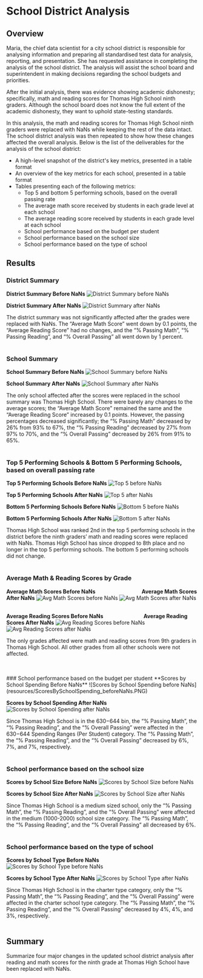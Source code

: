 # School District Analysis

## Overview

Maria, the chief data scientist for a city school district is responsible for analysing information and preparing all standardised test data for analysis, reporting, and presentation. She has requested assistance in completing the analysis of the school district. The analysis will assist the school board and superintendent in making decisions regarding the school budgets and priorities.

After the initial analysis, there was evidence showing academic dishonesty; specifically, math and reading scores for Thomas High School ninth graders. Although the school board does not know the full extent of the academic dishonesty, they want to uphold state-testing standards. 

In this analysis, the math and reading scores for Thomas High School ninth graders were replaced with NaNs while keeping the rest of the data intact. The school district analysis was then repeated to show how these changes affected the overall analysis. Below is the list of the deliverables for the analysis of the school district:
-	A high-level snapshot of the district's key metrics, presented in a table format
-	An overview of the key metrics for each school, presented in a table format
-	Tables presenting each of the following metrics:
    -	Top 5 and bottom 5 performing schools, based on the overall passing rate
    -	The average math score received by students in each grade level at each school
    -   The average reading score received by students in each grade level at each school
    -	School performance based on the budget per student
    -	School performance based on the school size 
    -	School performance based on the type of school


## Results

### District Summary

**District Summary Before NaNs**
![District Summary before NaNs](resources/DistrictSummary_beforeNaNs.PNG)

**District Summary After NaNs**
![District Summary after NaNs](resources/DistrictSummary_afterNaNs.PNG)

The district summary was not significantly affected after the grades were replaced with NaNs. The “Average Math Score” went down by 0.1 points, the “Average Reading Score” had no changes, and the “% Passing Math”, “% Passing Reading”, and “% Overall Passing” all went down by 1 percent.
<br>
<br>
### School Summary

**School Summary Before NaNs**
![School Summary before NaNs](resources/SchoolSummary_beforeNaNs.PNG)

**School Summary After NaNs**
![School Summary after NaNs](resources/SchoolSummary_afterNaNs.PNG)

The only school affected after the scores were replaced in the school summary was Thomas High School. There were barely any changes to the average scores; the “Average Math Score” remained the same and the “Average Reading Score” increased by 0.1 points. However, the passing percentages decreased significantly; the “% Passing Math” decreased by 26% from 93% to 67%, the “% Passing Reading” decreased by 27% from 97% to 70%, and the “% Overall Passing” decreased by 26% from 91% to 65%.
<br>
<br>
### Top 5 Performing Schools & Bottom 5 Performing Schools, based on overall passing rate

**Top 5 Performing Schools Before NaNs**
![Top 5 before NaNs](resources/Top5Schools_beforeNaNs.PNG)

**Top 5 Performing Schools After NaNs**
![Top 5 after NaNs](resources/Top5Schools_afterNaNs.PNG)

**Bottom 5 Performing Schools Before NaNs**
![Bottom 5 before NaNs](resources/Bottom5Schools_beforeNaNs.PNG)

**Bottom 5 Performing Schools After NaNs**
![Bottom 5 after NaNs](resources/Bottom5Schools_afterNaNs.PNG)

Thomas High School was ranked 2nd in the top 5 performing schools in the district before the ninth graders’ math and reading scores were replaced with NaNs. Thomas High School has since dropped to 8th place and no longer in the top 5 performing schools. The bottom 5 performing schools did not change.
<br>
<br>
### Average Math & Reading Scores by Grade

**Average Math Scores Before NaNs**                               **Average Math Scores After NaNs**
![Avg Math Scores before NaNs](resources/AvgMathScoresByGrade_beforeNaNs.PNG)
![Avg Math Scores after NaNs](resources/AvgMathScoresByGrade_afterNaNs.PNG)
<br>
<br>

**Average Reading Scores Before NaNs**                           **Average Reading Scores After NaNs**
![Avg Reading Scores before NaNs](resources/AvgReadingScoresByGrade_beforeNaNs.PNG)
![Avg Reading Scores after NaNs](resources/AvgReadingScoresByGrade_afterNaNs.PNG)
<br>

The only grades affected were math and reading scores from 9th graders in Thomas High School. All other grades from all other schools were not affected.

<br>
<br>
### School performance based on the budget per student
**Scores by School Spending Before NaNs**
![Scores by School Spending before NaNs](resources/ScoresBySchoolSpending_beforeNaNs.PNG)

**Scores by School Spending After NaNs**
![Scores by School Spending after NaNs](resources/ScoresBySchoolSpending_afterNaNs.PNG)

Since Thomas High School is in the $630-$644 bin, the “% Passing Math”, the “% Passing Reading”, and the “% Overall Passing” were affected in the $630-$644 Spending Ranges (Per Student) category. The “% Passing Math”, the “% Passing Reading”, and the “% Overall Passing” decreased by 6%, 7%, and 7%, respectively.
<br>
<br>
### School performance based on the school size
**Scores by School Size Before NaNs**
![Scores by School Size before NaNs](resources/ScoresBySchoolSize_beforeNaNs.PNG)

**Scores by School Size After NaNs**
![Scores by School Size after NaNs](resources/ScoresBySchoolSize_afterNaNs.PNG)

Since Thomas High School is a medium sized school, only the “% Passing Math”, the “% Passing Reading”, and the “% Overall Passing” were affected in the medium (1000-2000) school size category. The “% Passing Math”, the “% Passing Reading”, and the “% Overall Passing” all decreased by 6%.
<br>
<br>
### School performance based on the type of school
**Scores by School Type Before NaNs**
![Scores by School Type before NaNs](resources/ScoresBySchoolType_beforeNaNs.PNG)

**Scores by School Type After NaNs**
![Scores by School Type after NaNs](resources/ScoresBySchoolType_afterNaNs.PNG)

Since Thomas High School is in the charter type category, only the “% Passing Math”, the “% Passing Reading”, and the “% Overall Passing” were affected in the charter school type category. The “% Passing Math”, the “% Passing Reading”, and the “% Overall Passing” decreased by 4%, 4%, and 3%, respectively.
<br>
<br>
## Summary
Summarize four major changes in the updated school district analysis after reading and math scores for the ninth grade at Thomas High School have been replaced with NaNs.



